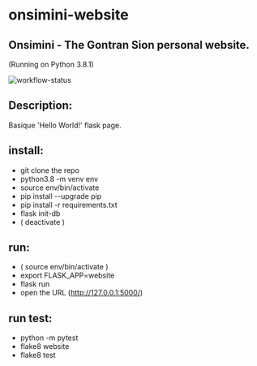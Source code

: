 # onsimini-website
## Onsimini - The Gontran Sion personal website.
(Running on Python 3.8.1)

![workflow-status](https://github.com/onsimini/onsimini-website/workflows/build/badge.svg?branch=main)


## Description:
Basique 'Hello World!' flask page.

## install:
  * git clone the repo
  * python3.8 -m venv env
  * source env/bin/activate
  * pip install --upgrade pip
  * pip install -r requirements.txt
  * flask init-db
  * ( deactivate )

## run:
  * ( source env/bin/activate )
  * export FLASK_APP=website
  * flask run
  * open the URL (http://127.0.0.1:5000/)

## run test:
  * python -m pytest
  * flake8 website
  * flake8 test

